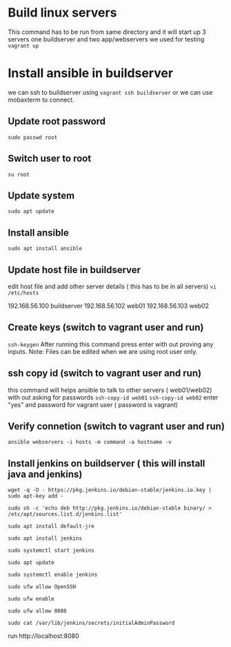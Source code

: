 # Build linux servers

This command has to be run from same directory and it will start up 3 servers
one buildserver and two app/webservers we used for testing 
`vagrant up`

# Install ansible in buildserver

we can ssh to buildserver using 
`vagrant ssh buildserver`
or we can use mobaxterm to connect.

## Update root password
`sudo passwd root`

## Switch user to root
`su root`

## Update system
`sudo apt update`

## Install ansible
`sudo apt install ansible`

## Update host file in buildserver
edit host file and add other server details ( this has to be in all servers)
`vi /etc/hosts`

192.168.56.100 buildserver
192.168.56.102 web01
192.168.56.103 web02


## Create keys (switch to vagrant user and run)
`ssh-keygen`
After running this command press enter with out proving any inputs.
Note: Files can be edited when we are using root user only.

## ssh copy id (switch to vagrant user and run)
this command will helps ansible to talk to other servers ( web01/web02) with out asking for passwords
`ssh-copy-id web01`
`ssh-copy-id web02`
enter "yes" and password for vagrant user ( password is vagrant)

## Verify connetion (switch to vagrant user and run)
`ansible webservers -i hosts -m command -a hostname -v`


## Install jenkins on buildserver ( this will install java and jenkins)
`wget -q -O - https://pkg.jenkins.io/debian-stable/jenkins.io.key | sudo apt-key add -`

`sudo sh -c 'echo deb http://pkg.jenkins.io/debian-stable binary/ > /etc/apt/sources.list.d/jenkins.list'`

`sudo apt install default-jre`

`sudo apt install jenkins`

`sudo systemctl start jenkins`

`sudo apt update`

`sudo systemctl enable jenkins`

`sudo ufw allow OpenSSH`

`sudo ufw enable`

`sudo ufw allow 8080`

`sudo cat /var/lib/jenkins/secrets/initialAdminPassword`

run http://localhost:8080




